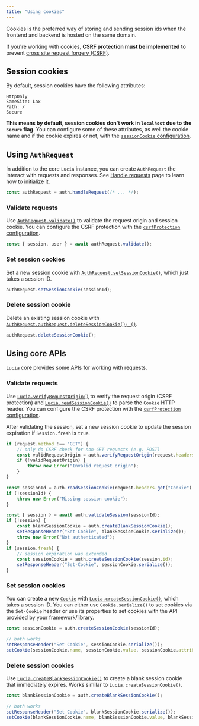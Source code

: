```yaml
---
title: "Using cookies"
---
```


Cookies is the preferred way of storing and sending session ids when the frontend and backend is hosted on the same domain.

If you're working with cookies, **CSRF protection must be implemented** to prevent [cross site request forgery (CSRF)](https://owasp.org/www-community/attacks/csrf).

## Session cookies

By default, session cookies have the following attributes:

```
HttpOnly
SameSite: Lax
Path: /
Secure
```

**This means by default, session cookies don't work in `localhost` due to the `Secure` flag**. You can configure some of these attributes, as well the cookie name and if the cookie expires or not, with the [`sessionCookie` configuration]().

## Using `AuthRequest`

In addition to the core `Lucia` instance, you can create `AuthRequest` the interact with requests and responses. See [Handle requests]() page to learn how to initialize it.

```ts
const authRequest = auth.handleRequest(/* ... */);
```

### Validate requests

Use [`AuthRequest.validate()`]() to validate the request origin and session cookie. You can configure the CSRF protection with the [`csrfProtection` configuration]().

```ts
const { session, user } = await authRequest.validate();
```

### Set session cookies

Set a new session cookie with [`AuthRequest.setSessionCookie()`](), which just takes a session ID.

```ts
authRequest.setSessionCookie(sessionId);
```

### Delete session cookie

Delete an existing session cookie with [`AuthRequest.authRequest.deleteSessionCookie();
()`]().

```ts
authRequest.deleteSessionCookie();
```

## Using core APIs

`Lucia` core provides some APIs for working with requests.

### Validate requests

Use [`Lucia.verifyRequestOrigin()`]() to verify the request origin (CSRF protection) and [`Lucia.readSessionCookie()`]() to parse the `Cookie` HTTP header. You can configure the CSRF protection with the [`csrfProtection` configuration]().

After validating the session, set a new session cookie to update the session expiration if `Session.fresh` is `true`.

```ts
if (request.method !== "GET") {
	// only do CSRF check for non-GET requests (e.g. POST)
	const validRequestOrigin = auth.verifyRequestOrigin(request.headers);
	if (!validRequestOrigin) {
		throw new Error("Invalid request origin");
	}
}

const sessionId = auth.readSessionCookie(request.headers.get("Cookie") ?? "");
if (!sessionId) {
	throw new Error("Missing session cookie");
}

const { session } = await auth.validateSession(sessionId);
if (!session) {
	const blankSessionCookie = auth.createBlankSessionCookie();
	setResponseHeader("Set-Cookie", blankSessionCookie.serialize());
	throw new Error("Not authenticated");
}
if (session.fresh) {
	// session expiration was extended
	const sessionCookie = auth.createSessionCookie(session.id);
	setResponseHeader("Set-Cookie", sessionCookie.serialize());
}
```

### Set session cookies

You can create a new [`Cookie`]() with [`Lucia.createSessionCookie()`](), which takes a session ID. You can either use `Cookie.serialize()` to set cookies via the `Set-Cookie` header or use its properties to set cookies with the API provided by your framework/library.

```ts
const sessionCookie = auth.createSessionCookie(sessionId);

// both works
setResponseHeader("Set-Cookie", sessionCookie.serialize());
setCookie(sessionCookie.name, sessionCookie.value, sessionCookie.attributes);
```

### Delete session cookies

Use [`Lucia.createBlankSessionCookie()`]() to create a blank session cookie that immediately expires. Works similar to `Lucia.createSessionCookie()`.

```ts
const blankSessionCookie = auth.createBlankSessionCookie();

// both works
setResponseHeader("Set-Cookie", blankSessionCookie.serialize());
setCookie(blankSessionCookie.name, blankSessionCookie.value, blankSessionCookie.attributes);
```
